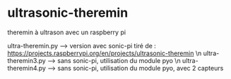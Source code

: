 # ultrasonic-theremin
theremin à ultrason avec un raspberry pi

ultra-theremin.py --> version avec sonic-pi tiré de : https://projects.raspberrypi.org/en/projects/ultrasonic-theremin \n
ultra-theremin3.py --> sans sonic-pi, utilisation du module pyo \n
ultra-theremin4.py --> sans sonic-pi, utilisation du module pyo, avec 2 capteurs
